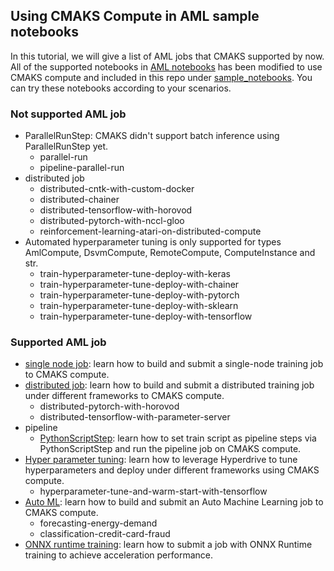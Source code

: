 ## Using CMAKS Compute in AML sample notebooks

In this tutorial, we will give a list of AML jobs that CMAKS supported by now.
All of the supported notebooks in [AML notebooks](https://github.com/Azure/MachineLearningNotebooks) has been modified to use CMAKS compute and included in this repo under [sample_notebooks](https://github.com/Azure/AML-Kubernetes/tree/master/sample_notebooks). 
You can try these notebooks according to your scenarios.

### Not supported AML job

- ParallelRunStep: CMAKS didn't support batch inference using ParallelRunStep yet. 
    - parallel-run
    - pipeline-parallel-run
- distributed job 
    - distributed-cntk-with-custom-docker
    - distributed-chainer
    - distributed-tensorflow-with-horovod
    - distributed-pytorch-with-nccl-gloo
    - reinforcement-learning-atari-on-distributed-compute
- Automated hyperparameter tuning is only supported for types AmlCompute, DsvmCompute, RemoteCompute, ComputeInstance and str.
    - train-hyperparameter-tune-deploy-with-keras
    - train-hyperparameter-tune-deploy-with-chainer
    - train-hyperparameter-tune-deploy-with-pytorch
    - train-hyperparameter-tune-deploy-with-sklearn
    - train-hyperparameter-tune-deploy-with-tensorflow

### Supported AML job

- [single node job](https://github.com/Azure/AML-Kubernetes/tree/master/sample_notebooks/002%20single%20node%20job): learn how to build and submit a single-node training job to CMAKS compute. 
- [distributed job](https://github.com/Azure/AML-Kubernetes/tree/master/sample_notebooks/003%20distribute%20job): learn how to build and submit a distributed training job under different frameworks to CMAKS compute.
    - distributed-pytorch-with-horovod
    - distributed-tensorflow-with-parameter-server
 - pipeline
    - [PythonScriptStep](https://github.com/Azure/AML-Kubernetes/tree/master/sample_notebooks//002%20single%20node%20job/sklearn): learn how to set train script as pipeline steps via PythonScriptStep and run the pipeline job on CMAKS compute.
- [Hyper parameter tuning](https://github.com/Azure/AML-Kubernetes/tree/master/sample_notebooks/006%20Hyper%20parameter%20tuning): learn how to leverage Hyperdrive to tune hyperparameters and deploy under different frameworks using CMAKS compute.
    - hyperparameter-tune-and-warm-start-with-tensorflow 
- [Auto ML](https://github.com/Azure/AML-Kubernetes/tree/master/sample_notebooks/004%20automl): learn how to build and submit an Auto Machine Learning job to CMAKS compute.
    - forecasting-energy-demand
    - classification-credit-card-fraud
- [ONNX runtime training](https://github.com/Azure/AML-Kubernetes/tree/master/sample_notebooks/008%20ONNX-Runtime-training): learn how to submit a job with ONNX Runtime training to achieve acceleration performance.
